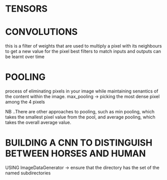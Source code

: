 # TENSORS

# CONVOLUTIONS
this is a filter of weights that are used to multiply a pixel with its neighbours
to get a new value for the pixel
best filters to match inputs and outputs can be learnt over time
# POOLING
process of eliminating pixels in your image while maintaining senantics of the content
within the image.
max_pooling -> picking the most dense pixel among the 4 pixels

NB ..There are other approaches to pooling, such as min pooling, which
takes the smallest pixel value from the pool, and average pooling,
which takes the overall average value.
# BUILDING A CNN TO DISTINGUISH BETWEEN HORSES AND HUMAN
USING ImageDataGenerator -> ensure that the directory has 
the set of the named subdirectories
